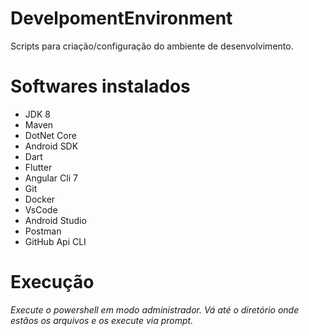 # DevelpomentEnvironment

Scripts para criação/configuração do ambiente de desenvolvimento.

# Softwares instalados

- JDK 8
- Maven
- DotNet Core
- Android SDK
- Dart
- Flutter
- Angular Cli 7
- Git
- Docker
- VsCode
- Android Studio
- Postman
- GitHub Api CLI

# Execução

_Execute o powershell em modo administrador._
_Vá até o diretório onde estãos os arquivos e os execute via prompt._
